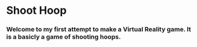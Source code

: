 Shoot Hoop
======
### Welcome to my first attempt to make a Virtual Reality game. It is a basicly a game of shooting hoops.
